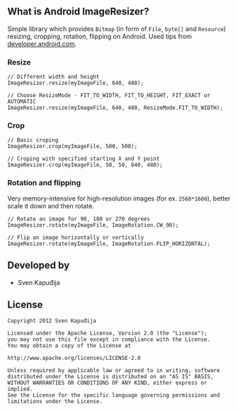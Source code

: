 What is Android ImageResizer?
--------
Simple library which provides `Bitmap` (in form of `File`, `byte[]` and `Resource`) resizing, cropping, rotation, flipping on Android. Used tips from
[developer.android.com](http://developer.android.com/training/building-graphics.html).

### Resize
        
    // Different width and height
    ImageResizer.resize(myImageFile, 640, 480);
        
    // Choose ResizeMode - FIT_TO_WIDTH, FIT_TO_HEIGHT, FIT_EXACT or AUTOMATIC
    ImageResizer.resize(myImageFile, 640, 480, ResizeMode.FIT_TO_WIDTH);
        
### Crop

    // Basic croping
    ImageResizer.crop(myImageFile, 500, 500);

    // Croping with specified starting X and Y point
    ImageResizer.crop(myImageFile, 50, 50, 640, 480);

### Rotation and flipping
Very memory-intensive for high-resolution images (for ex. `2560*1600`), better scale it down and then rotate.

    // Rotate an image for 90, 180 or 270 degrees
    ImageResizer.rotate(myImageFile, ImageRotation.CW_90);

    // Flip an image horizontally or vertically
    ImageResizer.rotate(myImageFile, ImageRotation.FLIP_HORIZONTAL);


Developed by
------------
* Sven Kapuđija

License
-------

    Copyright 2012 Sven Kapuđija
    
    Licensed under the Apache License, Version 2.0 (the "License");
    you may not use this file except in compliance with the License.
    You may obtain a copy of the License at
    
    http://www.apache.org/licenses/LICENSE-2.0
    
    Unless required by applicable law or agreed to in writing, software
    distributed under the License is distributed on an "AS IS" BASIS,
    WITHOUT WARRANTIES OR CONDITIONS OF ANY KIND, either express or implied.
    See the License for the specific language governing permissions and
    limitations under the License.

